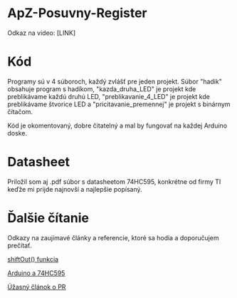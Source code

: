 # ApZ-Posuvny-Register
Odkaz na video:
[LINK]

# Kód
Programy sú v 4 súboroch, každý zvlášť pre jeden projekt.
Súbor "hadik" obsahuje program s hadíkom, "kazda_druha_LED" je projekt kde preblikávame každú druhú LED, "preblikavanie_4_LED" je projekt kde preblikávame štvorice LED a "pricitavanie_premennej" je projekt s binárnym čítačom.

Kód je okomentovaný, dobre čitatelný a mal by fungovať na každej Arduino doske. 

# Datasheet
Priložil som aj .pdf súbor s datasheetom 74HC595, konkrétne od firmy TI keďže mi prijde najnovší a najlepšie popísaný. 

# Ďalšie čítanie
Odkazy na zaujímavé články a referencie, ktoré sa hodia a doporučujem prečítať.

[shiftOut() funkcia](https://www.arduino.cc/reference/en/language/functions/advanced-io/shiftout/)

[Arduino a 74HC595](https://www.arduino.cc/en/tutorial/ShiftOut)

[Úžasný článok o PR](https://www.electronics-tutorials.ws/sequential/seq_5.html)
